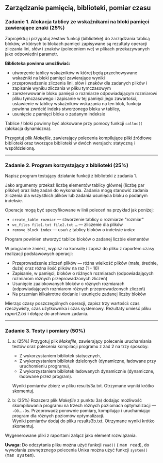 
## Zarządzanie pamięcią, biblioteki, pomiar czasu

### Zadanie 1. Alokacja tablicy ze wskaźnikami na bloki pamięci zawierające znaki (25%)

Zaprojektuj i przygotuj zestaw funkcji (bibliotekę) do zarządzania
tablicą bloków, w których to blokach pamięci zapisywane są rezultaty
operacji zliczania lini, słów i znaków (poleceniem *wc*) w plikach
przekazywanych jako odpowiedni parametr.


**Biblioteka powinna umożliwiać:**

-   utworzenie tablicy wskaźników w której będą przechowywane wskaźniki
    na bloki pamięci zawierające wyniki
-   przeprowadzenie zliczenia lini, słów i znaków dla zadanych plików i
    zapisanie wyniku zliczania w pliku tymczasowym
-   zarezerwowanie bloku pamięci o rozmiarze odpowiadającym rozmiarowi
    pliku tymczasowego i zapisanie w tej pamięci jego zawartości,
    ustawienie w tablicy wskaźników wskazania na ten blok, funkcja
    powinna zwrócić indeks stworzonego bloku w tablicy,
-   usunięcie z pamięci bloku o zadanym indeksie

Tablice / bloki powinny być alokowane przy pomocy funkcji
`calloc()` (alokacja dynamiczna).

Przygotuj plik *Makefile*, zawierający polecenia kompilujące pliki
źródłowe biblioteki oraz tworzące biblioteki w dwóch wersjach: statyczną
i współdzieloną.

---

### Zadanie 2. Program korzystający z biblioteki (25%)

Napisz program testujący działanie funkcji z biblioteki z zadania 1.

Jako argumenty przekaż liczbę elementów tablicy głównej (liczbę par
plików) oraz listę zadań do wykonania. Zadania mogą stanowić zadania
zliczenia dla wszystkich plików lub zadania usunięcia bloku o podanym
indeksie.

Operacje mogą być specyfikowane w linii poleceń na przykład jak poniżej:

-   `create_table rozmiar` — stworzenie tablicy o rozmiarze "rozmiar"
-   `wc_files file1.txt file2.txt …` — zliczenie dla plików
-   `remove_block index` — usuń z tablicy bloków o indeksie *index*

Program powinien stworzyć tablice bloków o zadanej liczbie elementów

W programie zmierz, wypisz na konsolę i zapisz do pliku z raportem czasy
realizacji podstawowych operacji:

-   Przeprowadzenie zliczeń plików — różna wielkość plików (małe,
    średnie, duże) oraz różna ilość plików na raz (1 - 10)
-   Zapisanie, w pamięci, bloków o różnych rozmiarach (odpowiadających
    rozmiarom różnych przeprowadzonych zliczeń)
-   Usunięcie zaalokowanych bloków o różnych rozmiarach (odpowiadających
    rozmiarom różnych przeprowadzonych zliczeń)
-   Na przemian kilkakrotne dodanie i usunięcie zadanej liczby bloków

Mierząc czasy poszczególnych operacji, zapisz trzy wartości: czas
rzeczywisty, czas użytkownika i czas systemowy. Rezultaty umieść pliku
*raport2.txt* i dołącz do archiwum zadania.

---

### Zadanie 3. Testy i pomiary (50%)

1.  a: (25%) Przygotuj plik *Makefile*, zawierający polecenie uruchamiania
    testów oraz polecenia kompilacji programu z zad 2 na trzy sposoby:
    -   Z wykorzystaniem bibliotek statycznych,
    -   Z wykorzystaniem bibliotek dzielonych (dynamiczne, ładowane przy
        uruchomieniu programu),
    -   Z wykorzystaniem bibliotek ładowanych dynamicznie (dynamiczne,
        ładowane przez program).

    Wyniki pomiarów zbierz w pliku results3a.txt. Otrzymane wyniki
    krótko skomentuj.
2.  b: (25%) Rozszerz plik *Makefile* z punktu 3a) dodając możliwość
    skompilowania programu na trzech różnych poziomach optymalizacji —
    `-O0`…`-Os`. Przeprowadź ponownie pomiary, kompilując i uruchamiając
    program dla różnych poziomów optymalizacji.  
    Wyniki pomiarów dodaj do pliku results3b.txt. Otrzymane wyniki
    krótko skomentuj.

Wygenerowane pliki z raportami załącz jako element rozwiązania.

**Uwaga:** Do odczytania pliku można użyć funkcji `read()` (
<kbd>man read</kbd>), do wywołania zewnętrznego polecenia Unixa
można użyć funkcji `system()` (<kbd>man system</kbd>).